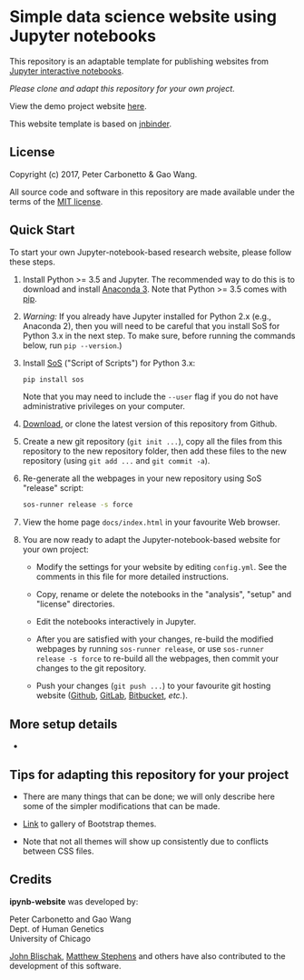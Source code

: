 # Simple data science website using Jupyter notebooks

This repository is an adaptable template for publishing websites from
[Jupyter interactive notebooks](https://jupyter.org).

*Please clone and adapt this repository for your own project.*

View the demo project website
[here](https://stephenslab.github.io/ipynb-website).

This website template is based on
[jnbinder](https://github.com/gaow/jnbinder).

## License

Copyright (c) 2017, Peter Carbonetto & Gao Wang.

All source code and software in this repository are made available
under the terms of the [MIT license](https://opensource.org/licenses/MIT).

## Quick Start

To start your own Jupyter-notebook-based research website, please
follow these steps.

1. Install Python >= 3.5 and Jupyter. The recommended way to do this
is to download and install
[Anaconda 3](https://www.continuum.io/anaconda-overview). Note that
Python >= 3.5 comes with [pip](https://pip.pypa.io).

2. *Warning:* If you already have Jupyter installed for Python 2.x
(e.g., Anaconda 2), then you will need to be careful that you install
SoS for Python 3.x in the next step. To make sure, before running the
commands below, run `pip --version`.)

3. Install [SoS](https://github.com/vatlab/SOS) ("Script of Scripts")
for Python 3.x:

   ```bash
   pip install sos
   ```

   Note that you may need to include the `--user` flag if you do not
   have administrative privileges on your computer.

4. [Download](https://github.com/stephenslab/ipynb-website/archive/master.zip),
or clone the latest version of this repository from Github.

5. Create a new git repository (`git init ...`), copy all the files
from this repository to the new repository folder, then add these files
to the new repository (using `git add ...` and `git commit -a`).

6. Re-generate all the webpages in your new repository using SoS
"release" script:

   ```bash
   sos-runner release -s force
   ```

7. View the home page `docs/index.html` in your favourite Web browser.

8. You are now ready to adapt the Jupyter-notebook-based website for
   your own project:

   + Modify the settings for your website by editing `config.yml`. See
     the comments in this file for more detailed instructions.

   + Copy, rename or delete the notebooks in the "analysis", "setup"
     and "license" directories.

   + Edit the notebooks interactively in Jupyter.

   + After you are satisfied with your changes, re-build the modified
     webpages by running `sos-runner release`, or use `sos-runner
     release -s force` to re-build all the webpages, then commit your
     changes to the git repository.

   + Push your changes (`git push ...`) to your favourite git hosting
     website ([Github](http://github.com),
     [GitLab](http://gitlab.com), [Bitbucket](https://bitbucket.org),
     *etc.*).

## More setup details

+ 

## Tips for adapting this repository for your project

+ There are many things that can be done; we will only describe here
some of the simpler modifications that can be made.

+ [Link](https://bootswatch.com) to gallery of Bootstrap themes.

+ Note that not all themes will show up consistently due to conflicts
  between CSS files.

## Credits

**ipynb-website** was developed by:

Peter Carbonetto and Gao Wang<br>
Dept. of Human Genetics<br>
University of Chicago<br>

[John Blischak](https://github.com/jdblischak),
[Matthew Stephens](http://stephenslab.uchicago.edu) and others have
also contributed to the development of this software.
